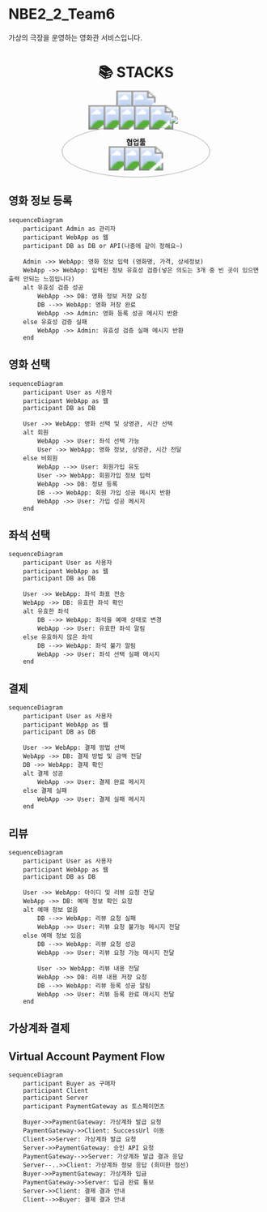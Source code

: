 # NBE2_2_Team6
가상의 극장을 운영하는 영화관 서비스입니다.

<div align=center><h1>📚 STACKS</h1></div>
<div align=center> 
  <img src="https://img.shields.io/badge/java-007396?style=for-the-badge&logo=java&logoColor=white" style="transform: scale(3); margin: 5px;">
  <img src="https://img.shields.io/badge/javascript-F7DF1E?style=for-the-badge&logo=javascript&logoColor=black" style="transform: scale(3); margin: 5px;">
  <br>
  <img src="https://img.shields.io/badge/spring-6DB33F?style=for-the-badge&logo=spring&logoColor=white" style="transform: scale(3); margin: 5px;">
  <img src="https://img.shields.io/badge/springboot-6DB33F?style=for-the-badge&logo=springboot&logoColor=white" style="transform: scale(3); margin: 5px;">
  <img src="https://img.shields.io/badge/JPA-59666C?style=for-the-badge&logo=hibernate&logoColor=white" style="transform: scale(3); margin: 5px;">
  <img src="https://img.shields.io/badge/spring%20security-6DB33F?style=for-the-badge&logo=springsecurity&logoColor=white" style="transform: scale(3); margin: 5px;">
  <img src="https://img.shields.io/badge/mysql-4479A1?style=for-the-badge&logo=mysql&logoColor=white" style="transform: scale(3); margin: 5px;">
  <img src="https://img.shields.io/badge/gradle-02303A?style=for-the-badge&logo=gradle&logoColor=white" style="transform: scale(3; margin: 5px;">
  <br>

  <div style="display: inline-block; border-radius: 50%; padding: 20px; border: 2px solid #ccc; text-align: center; width: 250px;">
    <div style="font-weight: bold; margin-bottom: 10px;">협업툴</div>
    <img src="https://img.shields.io/badge/git-F05032?style=for-the-badge&logo=git&logoColor=white" style="transform: scale(3); margin: 5px;">
    <img src="https://img.shields.io/badge/github-181717?style=for-the-badge&logo=github&logoColor=white" style="transform: scale(3); margin: 5px;">
    <img src="https://img.shields.io/badge/canva-00C4CC?style=for-the-badge&logo=canva&logoColor=white" style="transform: scale(3); margin: 5px;">
  </div>
  <br>
</div>




## 영화 정보 등록 

```mermaid
sequenceDiagram
    participant Admin as 관리자
    participant WebApp as 웹
    participant DB as DB or API(나중에 같이 정해요~)

    Admin ->> WebApp: 영화 정보 입력 (영화명, 가격, 상세정보)
    WebApp ->> WebApp: 입력된 정보 유효성 검증(넣은 의도는 3개 중 빈 곳이 있으면 출력 안되는 느낌입니다)
    alt 유효성 검증 성공
        WebApp ->> DB: 영화 정보 저장 요청
        DB -->> WebApp: 영화 저장 완료
        WebApp ->> Admin: 영화 등록 성공 메시지 반환
    else 유효성 검증 실패
        WebApp ->> Admin: 유효성 검증 실패 메시지 반환
    end
```

## 영화 선택
```mermaid
sequenceDiagram
    participant User as 사용자
    participant WebApp as 웹
    participant DB as DB

    User ->> WebApp: 영화 선택 및 상영관, 시간 선택
    alt 회원
        WebApp ->> User: 좌석 선택 가능
        User ->> WebApp: 영화 정보, 상영관, 시간 전달
    else 비회원
        WebApp -->> User: 회원가입 유도
        User ->> WebApp: 회원가입 정보 입력
        WebApp ->> DB: 정보 등록
        DB -->> WebApp: 회원 가입 성공 메시지 반환
        WebApp ->> User: 가입 성공 메시지
    end
```

## 좌석 선택
```mermaid
sequenceDiagram
    participant User as 사용자
    participant WebApp as 웹
    participant DB as DB

    User ->> WebApp: 좌석 좌표 전송
    WebApp ->> DB: 유효한 좌석 확인
    alt 유효한 좌석
        DB -->> WebApp: 좌석을 예매 상태로 변경
        WebApp ->> User: 유효한 좌석 알림
    else 유효하지 않은 좌석
        DB -->> WebApp: 좌석 불가 알림
        WebApp ->> User: 좌석 선택 실패 메시지
    end

```

## 결제
```mermaid
sequenceDiagram
    participant User as 사용자
    participant WebApp as 웹
    participant DB as DB

    User ->> WebApp: 결제 방법 선택
    WebApp ->> DB: 결제 방법 및 금액 전달
    DB ->> WebApp: 결제 확인
    alt 결제 성공
        WebApp ->> User: 결제 완료 메시지
    else 결제 실패
        WebApp ->> User: 결제 실패 메시지
    end
```
## 리뷰
```mermaid
sequenceDiagram
    participant User as 사용자
    participant WebApp as 웹
    participant DB as DB

    User ->> WebApp: 아이디 및 리뷰 요청 전달
    WebApp ->> DB: 예매 정보 확인 요청
    alt 예매 정보 없음
        DB -->> WebApp: 리뷰 요청 실패
        WebApp ->> User: 리뷰 요청 불가능 메시지 전달
    else 예매 정보 있음
        DB -->> WebApp: 리뷰 요청 성공
        WebApp ->> User: 리뷰 요청 가능 메시지 전달
        
        User ->> WebApp: 리뷰 내용 전달
        WebApp ->> DB: 리뷰 내용 저장 요청
        DB -->> WebApp: 리뷰 등록 성공 알림
        WebApp ->> User: 리뷰 등록 완료 메시지 전달
    end
```
## 가상계좌 결제
## Virtual Account Payment Flow

```mermaid
sequenceDiagram
    participant Buyer as 구매자
    participant Client
    participant Server
    participant PaymentGateway as 토스페이먼츠

    Buyer->>PaymentGateway: 가상계좌 발급 요청
    PaymentGateway->>Client: SuccessUrl 이동
    Client->>Server: 가상계좌 발급 요청
    Server->>PaymentGateway: 승인 API 요청
    PaymentGateway-->>Server: 가상계좌 발급 결과 응답
    Server--..>>Client: 가상계좌 정보 응답 (희미한 점선)
    Buyer->>PaymentGateway: 가상계좌 입금
    PaymentGateway->>Server: 입금 완료 통보
    Server->>Client: 결제 결과 안내
    Client-->>Buyer: 결제 결과 안내
```

